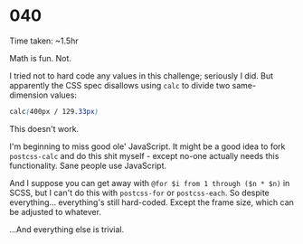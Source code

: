 # 040

Time taken: ~1.5hr

Math is fun. Not.

I tried not to hard code any values in this challenge; seriously I did. But
apparently the CSS spec disallows using `calc` to divide two same-dimension
values:

```css
calc(400px / 129.33px)
```

This doesn't work.

I'm beginning to miss good ole' JavaScript. It might be a good idea to fork
`postcss-calc` and do this shit myself - except no-one actually needs this
functionality. Sane people use JavaScript.

And I suppose you can get away with `@for $i from 1 through ($n * $n)` in 
SCSS, but I can't do this with `postcss-for` or `postcss-each`. So despite
everything... everything's still hard-coded. Except the frame size, which
can be adjusted to whatever.

...And everything else is trivial.
